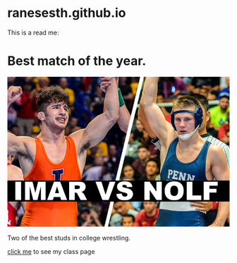 # ranesesth.github.io
This is a read me:


# Best match of the year.
<img src="https://github.com/ranesesth/ranesesth.github.io/blob/master/wpd/Images/IMARNOLF.png"/>

<p> Two of the best studs in college wrestling. </p>



[click me](http://ranesesth.github.io/wpd) to see my class page
